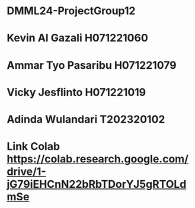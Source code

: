 # DMML24-ProjectGroup12

# Kevin Al Gazali H071221060
# Ammar Tyo Pasaribu H071221079
# Vicky Jesflinto H071221019
# Adinda Wulandari T202320102

# Link Colab https://colab.research.google.com/drive/1-jG79iEHCnN22bRbTDorYJ5gRTOLdmSe